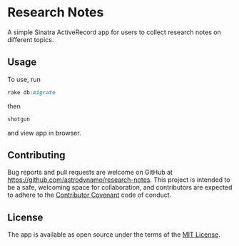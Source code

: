 # Research Notes

A simple Sinatra ActiveRecord app for users to collect research notes on different topics.

## Usage

To use, run 
```ruby
rake db:migrate 
```
then
```ruby
shotgun 
```
and view app in browser. 

## Contributing

Bug reports and pull requests are welcome on GitHub at https://github.com/astrodynamo/research-notes. This project is intended to be a safe, welcoming space for collaboration, and contributors are expected to adhere to the [Contributor Covenant](http://contributor-covenant.org) code of conduct.

## License

The app is available as open source under the terms of the [MIT License](https://opensource.org/licenses/MIT).